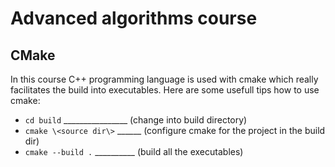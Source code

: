 # Advanced algorithms course

## CMake

In this course C++ programming language is used with
cmake which really facilitates the build into executables.
Here are some usefull tips how to use cmake:  

- `cd build` ________________ (change into build directory)
- `cmake \<source dir\>` ______ (configure cmake for the project in the build dir)
- `cmake --build .` __________ (build all the executables)
